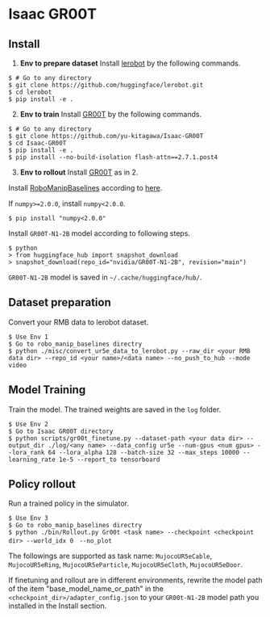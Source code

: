 # Isaac GR00T

## Install

1. **Env to prepare dataset**
Install [lerobot](https://github.com/huggingface/lerobot) by the following commands.
```console
$ # Go to any directory
$ git clone https://github.com/huggingface/lerobot.git
$ cd lerobot
$ pip install -e .
```

2. **Env to train**
Install [GR00T](https://github.com/yu-kitagawa/Isaac-GR00T) by the following commands.
```console
$ # Go to any directory
$ git clone https://github.com/yu-kitagawa/Isaac-GR00T
$ cd Isaac-GR00T
$ pip install -e .
$ pip install --no-build-isolation flash-attn==2.7.1.post4
```

3. **Env to rollout**
Install [GR00T](https://github.com/yu-kitagawa/Isaac-GR00T) as in 2.

Install [RoboManipBaselines](https://github.com/isri-aist/RoboManipBaselines) according to [here](../../README.md#Install).

If `numpy>=2.0.0`, install `numpy<2.0.0`.
```console
$ pip install "numpy<2.0.0"
```

Install `GR00T-N1-2B` model according to following steps.
```console
$ python
> from huggingface_hub import snapshot_download
> snapshot_download(repo_id="nvidia/GR00T-N1-2B", revision="main")
```
`GR00T-N1-2B` model is saved in `~/.cache/huggingface/hub/`.

## Dataset preparation

Convert your RMB data to lerobot dataset.

```console
$ Use Env 1
$ Go to robo_manip_baselines directry
$ python ./misc/convert_ur5e_data_to_lerobot.py --raw_dir <your RMB data dir> --repo_id <your name>/<data name> --no_push_to_hub --mode video
```

## Model Training

Train the model. The trained weights are saved in the `log` folder.

```console
$ Use Env 2
$ Go to Isaac GR00T directory
$ python scripts/gr00t_finetune.py --dataset-path <your data dir> --output_dir ./log/<any name> --data_config ur5e --num-gpus <num gpus> --lora_rank 64 --lora_alpha 128 --batch-size 32 --max_steps 10000 --learning_rate 1e-5 --report_to tensorboard
```

## Policy rollout

Run a trained policy in the simulator.

```console
$ Use Env 3
$ Go to robo_manip_baselines directry
$ python ./bin/Rollout.py Gr00t <task name> --checkpoint <checkpoint dir> --world_idx 0　--no_plot
```
The followings are supported as task name: `MujocoUR5eCable`, `MujocoUR5eRing`, `MujocoUR5eParticle`, `MujocoUR5eCloth`, `MujocoUR5eDoor`.

If finetuning and rollout are in different environments, rewrite the model path of the item "base_model_name_or_path" in the `<checkpoint_dir>/adapter_config.json` to your `GR00t-N1-2B` model path you installed in the Install section.